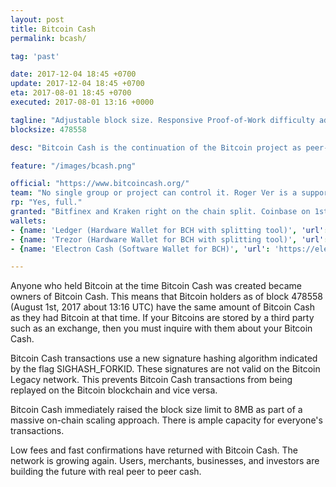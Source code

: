 ```yaml
---
layout: post
title: Bitcoin Cash
permalink: bcash/

tag: 'past'

date: 2017-12-04 18:45 +0700
update: 2017-12-04 18:45 +0700
eta: 2017-08-01 18:45 +0700
executed: 2017-08-01 13:16 +0000

tagline: "Adjustable block size. Responsive Proof-of-Work difficulty adjustment."
blocksize: 478558

desc: "Bitcoin Cash is the continuation of the Bitcoin project as peer-to-peer digital cash. It is a fork of the Bitcoin blockchain ledger, with upgraded consensus rules that allow it to grow and scale."

feature: "/images/bcash.png"

official: "https://www.bitcoincash.org/"
team: "No single group or project can control it. Roger Ver is a supporter. "
rp: "Yes, full."
granted: "Bitfinex and Kraken right on the chain split. Coinbase on 1st of January 2018."
wallets:
- {name: 'Ledger (Hardware Wallet for BCH with splitting tool)', 'url': 'https://www.ledgerwallet.com/r/e274'}
- {name: 'Trezor (Hardware Wallet for BCH with splitting tool)', 'url': 'https://shop.trezor.io?a=fany@tutanota.com'}
- {name: 'Electron Cash (Software Wallet for BCH)', 'url': 'https://electroncash.org/'}

---
```


Anyone who held Bitcoin at the time Bitcoin Cash was created became owners of Bitcoin Cash. This means that Bitcoin holders as of block 478558 (August 1st, 2017 about 13:16 UTC) have the same amount of Bitcoin Cash as they had Bitcoin at that time. If your Bitcoins are stored by a third party such as an exchange, then you must inquire with them about your Bitcoin Cash.

Bitcoin Cash transactions use a new signature hashing algorithm indicated by the flag SIGHASH_FORKID. These signatures are not valid on the Bitcoin Legacy network. This prevents Bitcoin Cash transactions from being replayed on the Bitcoin blockchain and vice versa.

Bitcoin Cash immediately raised the block size limit to 8MB as part of a massive on-chain scaling approach. There is ample capacity for everyone's transactions.

Low fees and fast confirmations have returned with Bitcoin Cash. The network is growing again. Users, merchants, businesses, and investors are building the future with real peer to peer cash.
